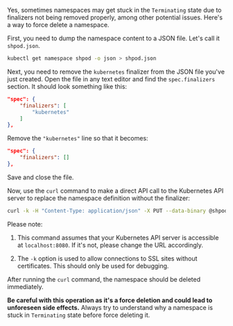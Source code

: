 Yes, sometimes namespaces may get stuck in the `Terminating` state due to finalizers not being removed properly, among other potential issues. Here's a way to force delete a namespace.

First, you need to dump the namespace content to a JSON file. Let's call it `shpod.json`.

```bash
kubectl get namespace shpod -o json > shpod.json
```

Next, you need to remove the `kubernetes` finalizer from the JSON file you've just created. Open the file in any text editor and find the `spec.finalizers` section. It should look something like this:

```json
"spec": {
    "finalizers": [
        "kubernetes"
    ]
},
```

Remove the `"kubernetes"` line so that it becomes:

```json
"spec": {
    "finalizers": []
},
```

Save and close the file.

Now, use the `curl` command to make a direct API call to the Kubernetes API server to replace the namespace definition without the finalizer:

```bash
curl -k -H "Content-Type: application/json" -X PUT --data-binary @shpod.json http://localhost:8080/api/v1/namespaces/shpod/finalize
```

Please note: 

1. This command assumes that your Kubernetes API server is accessible at `localhost:8080`. If it's not, please change the URL accordingly. 
   
2. The `-k` option is used to allow connections to SSL sites without certificates. This should only be used for debugging.

After running the `curl` command, the namespace should be deleted immediately. 

**Be careful with this operation as it's a force deletion and could lead to unforeseen side effects.** Always try to understand why a namespace is stuck in `Terminating` state before force deleting it.